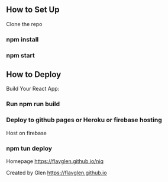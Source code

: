 ## How to Set Up
Clone the repo
### npm install
### npm start

## How to Deploy

Build Your React App:
### Run npm run build
### Deploy to github pages or Heroku or firebase hosting

Host on firebase
### npm tun deploy


Homepage
https://flavglen.github.io/niq

Created by Glen
https://flavglen.github.io